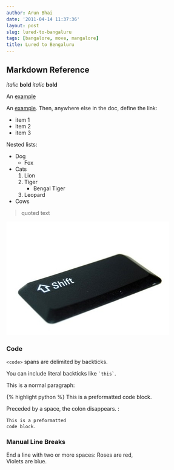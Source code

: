 ```yaml
---
author: Arun Bhai
date: '2011-04-14 11:37:36'
layout: post
slug: lured-to-bangaluru
tags: [bangalore, move, mangalore]
title: Lured to Bengaluru
---
```


Markdown Reference
-----------------------

*italic*   **bold**
_italic_   __bold__

An [example](http://url.com/ "Title")

An [example][id]. Then, anywhere
else in the doc, define the link:

   [id]: http://example.com/  "Title"
   
   

* item 1
* item 2
* item 3

Nested lists:

*   Dog
    * Fox
*   Cats
    1.  Lion
    2.  Tiger
        * Bengal Tiger
    3.  Leopard
*   Cows

> quoted text

<img src="/blog/img/shift-key.jpg" width="430" height="300" alt="Shift key" title="Shift key (photo by www.garrisonphoto.org/sxc)" class="alignright"/>

### Code

`<code>` spans are delimited
by backticks.

You can include literal backticks
like `` `this` ``.

This is a normal paragraph:

{% highlight python %}
    This is a preformatted
    code block.

Preceded by a space, the colon
disappears. :

    This is a preformatted
    code block.
    
### Manual Line Breaks

End a line with two or more spaces:
Roses are red,  
Violets are blue.  
